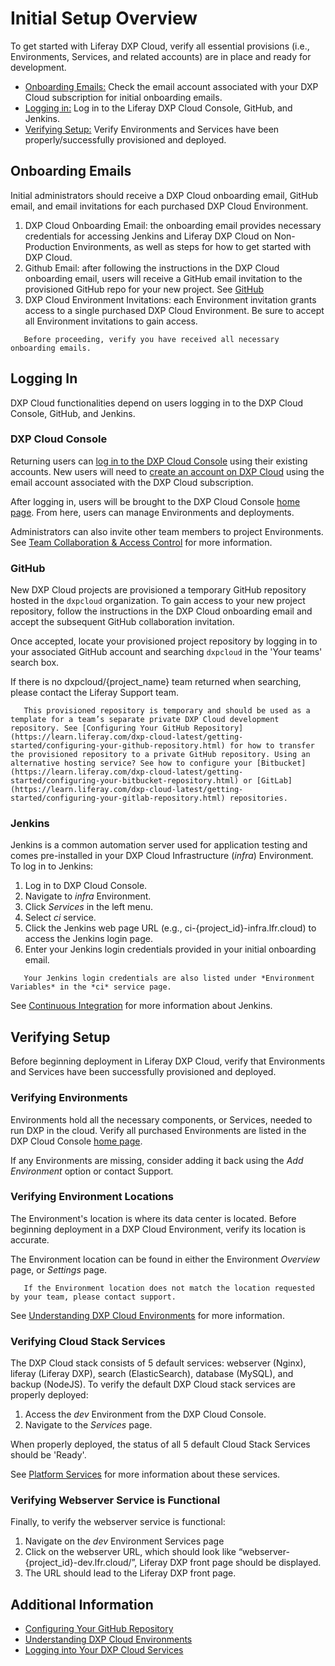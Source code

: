 # Initial Setup Overview

To get started with Liferay DXP Cloud, verify all essential provisions (i.e., Environments, Services, and related accounts) are in place and ready for development.

- [Onboarding Emails:](#onboarding-emails) Check the email account associated with your DXP Cloud subscription for initial onboarding emails.
- [Logging in:](#logging-in) Log in to the Liferay DXP Cloud Console, GitHub, and Jenkins.
- [Verifying Setup:](#verifying-setup) Verify Environments and Services have been properly/successfully provisioned and deployed.

## Onboarding Emails

Initial administrators should receive a DXP Cloud onboarding email, GitHub email, and email invitations for each purchased DXP Cloud Environment.

1. DXP Cloud Onboarding Email: the onboarding email provides necessary credentials for accessing Jenkins and Liferay DXP Cloud on Non-Production Environments, as well as steps for how to get started with DXP Cloud.
1. Github Email: after following the instructions in the DXP Cloud onboarding email, users will receive a GitHub email invitation to the provisioned GitHub repo for your new project. See [GitHub](#github)
1. DXP Cloud Environment Invitations: each Environment invitation grants access to a single purchased DXP Cloud Environment. Be sure to accept all Environment invitations to gain access.

```important::
   Before proceeding, verify you have received all necessary onboarding emails.
```

## Logging In

DXP Cloud functionalities depend on users logging in to the DXP Cloud Console, GitHub, and Jenkins. <!-- Should this be more nuanced? -->

### DXP Cloud Console

Returning users can [log in to the DXP Cloud Console](https://console.liferay.cloud/login) using their existing accounts. New users will need to [create an account on DXP Cloud](https://console.liferay.cloud/signup?undefined) using the email account associated with the DXP Cloud subscription.

After logging in, users will be brought to the DXP Cloud Console [home page](https://console.liferay.cloud/projects). From here, users can manage Environments and deployments.

<!-- Insert IMG -->

Administrators can also invite other team members to project Environments. See [Team Collaboration & Access Control](https://learn.liferay.com/dxp-cloud-latest/manage-and-optimize/team-collaboration-and-access-control.html) for more information.

### GitHub

New DXP Cloud projects are provisioned a temporary GitHub repository hosted in the `dxpcloud` organization. To gain access to your new project repository, follow the instructions in the DXP Cloud onboarding email and accept the subsequent GitHub collaboration invitation.

Once accepted, locate your provisioned project repository by logging in to your associated GitHub account and searching `dxpcloud` in the 'Your teams' search box.

<!-- Insert IMG -->

If there is no dxpcloud/{project_name} team returned when searching, please contact the Liferay Support team.

```important::
   This provisioned repository is temporary and should be used as a template for a team’s separate private DXP Cloud development repository. See [Configuring Your GitHub Repository](https://learn.liferay.com/dxp-cloud-latest/getting-started/configuring-your-github-repository.html) for how to transfer the provisioned repository to a private GitHub repository. Using an alternative hosting service? See how to configure your [Bitbucket](https://learn.liferay.com/dxp-cloud-latest/getting-started/configuring-your-bitbucket-repository.html) or [GitLab](https://learn.liferay.com/dxp-cloud-latest/getting-started/configuring-your-gitlab-repository.html) repositories.
```

### Jenkins

Jenkins is a common automation server used for application testing and comes pre-installed in your DXP Cloud Infrastructure (*infra*) Environment. To log in to Jenkins:

1. Log in to DXP Cloud Console.
1. Navigate to *infra* Environment.
1. Click *Services* in the left menu.
1. Select *ci* service.
1. Click the Jenkins web page URL (e.g., ci-{project_id}-infra.lfr.cloud) to access the Jenkins login page.
1. Enter your Jenkins login credentials provided in your initial onboarding email.

```note::
   Your Jenkins login credentials are also listed under *Environment Variables* in the *ci* service page.
```
<!-- Insert IMG -->

See [Continuous Integration](https://learn.liferay.com/dxp-cloud-latest/platform-services/continuous-integration.html) for more information about Jenkins.

## Verifying Setup

Before beginning deployment in Liferay DXP Cloud, verify that Environments and Services have been successfully provisioned and deployed.

### Verifying Environments

Environments hold all the necessary components, or Services, needed to run DXP in the cloud. Verify all purchased Environments are listed in the DXP Cloud Console [home page](https://console.liferay.cloud/projects).

<!-- Insert IMG -->

If any Environments are missing, consider adding it back using the *Add Environment* option or contact Support. <!-- Why would I choose one or the other? -->

<!-- Had: See [Understanding DXP Cloud Environments](https://learn.liferay.com/dxp-cloud-latest/getting-started/understanding-dxp-cloud-environments.html?highlight=location) for more information. -->

### Verifying Environment Locations

The Environment's location is where its data center is located. Before beginning deployment in a DXP Cloud Environment, verify its location is accurate.

The Environment location can be found in either the Environment *Overview* page, or *Settings* page.

<!-- Insert IMG -->

```important::
   If the Environment location does not match the location requested by your team, please contact support.
```
See [Understanding DXP Cloud Environments](https://learn.liferay.com/dxp-cloud-latest/getting-started/understanding-dxp-cloud-environments.html?highlight=location) for more information.

### Verifying Cloud Stack Services

The DXP Cloud stack consists of 5 default services: webserver (Nginx), liferay (Liferay DXP), search (ElasticSearch), database (MySQL), and backup (NodeJS). To verify the default DXP Cloud stack services are properly deployed:

1. Access the *dev* Environment from the DXP Cloud Console.
1. Navigate to the *Services* page.

<!-- Insert IMG -->

When properly deployed, the status of all 5 default Cloud Stack Services should be 'Ready'.

See [Platform Services](https://learn.liferay.com/dxp-cloud-latest/platform_services.html) for more information about these services.

### Verifying Webserver Service is Functional

Finally, to verify the webserver service is functional:

1. Navigate on the *dev* Environment Services page
1. Click on the webserver URL, which should look like “webserver-{project_id}-dev.lfr.cloud/”, Liferay DXP front page should be displayed.
1. The URL should lead to the Liferay DXP front page.

## Additional Information

- [Configuring Your GitHub Repository](https://learn.liferay.com/dxp-cloud-latest/getting-started/configuring-your-github-repository.html)
- [Understanding DXP Cloud Environments](https://learn.liferay.com/dxp-cloud-latest/getting-started/understanding-dxp-cloud-environments.html?highlight=location)
- [Logging into Your DXP Cloud Services](https://learn.liferay.com/dxp-cloud-latest/getting-started/logging-into-your-dxp-cloud-services.html)